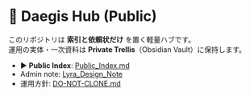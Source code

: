 # 🌿 Daegis Hub (Public)
このリポジトリは **索引と依頼状だけ** を置く軽量ハブです。  
運用の実体・一次資料は **Private Trellis**（Obsidian Vault）に保持します。

- ▶︎ **Public Index**: [Public_Index.md](./Public_Index.md)
- Admin note: [Lyra_Design_Note](./docs/Restart/Admin/Lyra_Design_Note.md)
- 運用方針: [DO-NOT-CLONE.md](./DO-NOT-CLONE.md)
